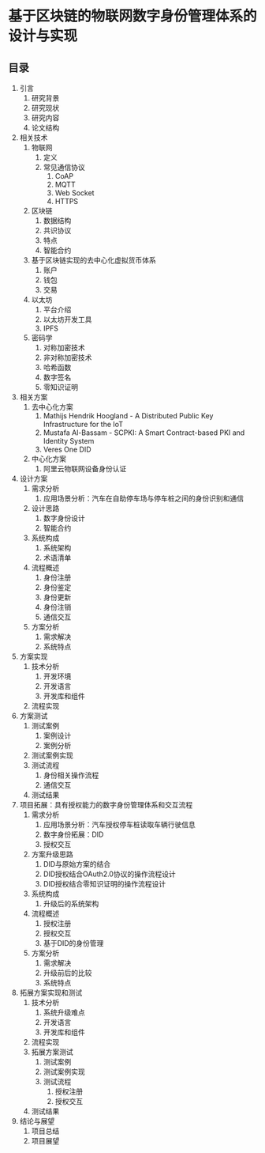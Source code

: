 # 基于区块链的物联网数字身份管理体系的设计与实现

## 目录

1. 引言
   1. 研究背景
   2. 研究现状
   3. 研究内容
   4. 论文结构
2. 相关技术
   1. 物联网
      1. 定义
      2. 常见通信协议
         1. CoAP
         2. MQTT
         3. Web Socket
         4. HTTPS
   2. 区块链
      1. 数据结构
      2. 共识协议
      3. 特点
      4. 智能合约
   3. 基于区块链实现的去中心化虚拟货币体系
      1. 账户
      2. 钱包
      3. 交易
   4. 以太坊
      1. 平台介绍
      2. 以太坊开发工具
      3. IPFS
   5. 密码学
      1. 对称加密技术
      2. 非对称加密技术
      3. 哈希函数
      4. 数字签名
      5. 零知识证明
3. 相关方案
   1. 去中心化方案
      1. Mathijs Hendrik Hoogland - A Distributed Public Key Infrastructure for the IoT
      2. Mustafa Al-Bassam - SCPKI: A Smart Contract-based PKI and Identity System
      3. Veres One DID
   2. 中心化方案
      1. 阿里云物联网设备身份认证
4. 设计方案
   1. 需求分析
      1. 应用场景分析：汽车在自助停车场与停车桩之间的身份识别和通信
   2. 设计思路
      1. 数字身份设计
      2. 智能合约
   3. 系统构成
      1. 系统架构
      2. 术语清单
   4. 流程概述
      1. 身份注册
      2. 身份鉴定
      3. 身份更新
      4. 身份注销
      5. 通信交互
   5. 方案分析
      1. 需求解决
      2. 系统特点
5. 方案实现
   1. 技术分析
      1. 开发环境
      2. 开发语言
      3. 开发库和组件
   2. 流程实现
6. 方案测试
   1. 测试案例
      1. 案例设计
      2. 案例分析
   2. 测试案例实现
   3. 测试流程
      1. 身份相关操作流程
      2. 通信交互
   4. 测试结果
7. 项目拓展：具有授权能力的数字身份管理体系和交互流程
   1. 需求分析
      1. 应用场景分析：汽车授权停车桩读取车辆行驶信息
      2. 数字身份拓展：DID
      3. 授权交互
   2. 方案升级思路
      1. DID与原始方案的结合
      2. DID授权结合OAuth2.0协议的操作流程设计
      3. DID授权结合零知识证明的操作流程设计
   3. 系统构成
      1. 升级后的系统架构
   4. 流程概述
      1. 授权注册
      2. 授权交互
      3. 基于DID的身份管理
   5. 方案分析
      1. 需求解决
      2. 升级前后的比较
      3. 系统特点
8. 拓展方案实现和测试
   1. 技术分析
      1. 系统升级难点
      2. 开发语言
      3. 开发库和组件
   2. 流程实现
   3. 拓展方案测试
      1.  测试案例
      2.  测试案例实现
      3.  测试流程
          1.  授权注册
          2.  授权交互
   4. 测试结果
9.  结论与展望
    1.  项目总结
    2.  项目展望